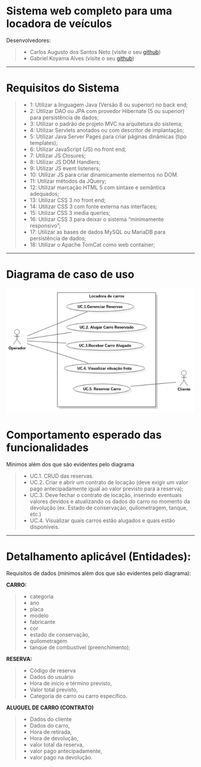 # Sistema web completo para uma locadora de veículos

Desenvolvedores:

> * Carlos Augusto dos Santos Neto (visite o seu [github](https://github.com/augustoliks))
> * Gabriel Koyama Alves (visite o seu [github](https://github.com/Gabrielkoyamao))

---

# Requisitos do Sistema

> * 1: Utilizar a linguagem Java (Versão 8 ou superior) no back end;
> * 2: Utilizar DAO ou JPA com provedor Hibernate (5 ou superior) para persistência de dados;
> * 3: Utilizar o padrão de projeto MVC na arquitetura do sistema;
> * 4: Utilizar Servlets anotados ou com descritor de implantação;
> * 5: Utilizar Java Server Pages para criar páginas dinâmicas (tipo templates);
> * 6: Utilizar JavaScript (JS) no front end;
> * 7: Utilizar JS Closures;
> * 8: Utilizar JS DOM Handlers;
> * 9: Utilizar JS event listeners;
> * 10: Utilizar JS para criar dinamicamente elementos no DOM.
> * 11: Utilizar métodos da JQuery;
> * 12: Utilizar marcação HTML 5 com sintaxe e semântica adequados;
> * 13: Utilizar CSS 3 no front end;
> * 14: Utilizar CSS 3 com fonte externa nas interfaces;
> * 15: Utilizar CSS 3 media queries;
> * 16: Utilizar CSS 3 para deixar o sistema “minimamente responsivo”;
> * 17: Utilizar as bases de dados MySQL ou MariaDB para persistência de dados;
> * 18: Utilizar o Apache TomCat como web container;

---


# Diagrama de caso de uso

![diagrama-caso-uso.jpg](.images/diagrama-caso-uso.jpg)


# Comportamento esperado das funcionalidades 

Mínimos além dos que são evidentes pelo diagrama

> * UC.1. CRUD das reservas.
> * UC.2. Criar e abrir um contrato de locação (deve exigir um valor pago antecipadamente igual ao valor previsto para a reserva);
> * UC.3. Deve fechar o contrato de locação, inserindo eventuais valores devidos e atualizando os dados do carro no momento da devolução (ex. Estado de conservação, quilometragem, tanque, etc.)
> * UC.4. Visualizar quais carros estão alugados e quais estão disponíveis.

---

# Detalhamento aplicável (Entidades):

Requisitos de dados (mínimos além dos que são evidentes pelo diagrama):

**CARRO:** 
> * categoria 
> * ano 
> * placa
> * modelo
> * fabricante
> * cor
> * estado de conservação, 
> * quilometragem
> * tanque de combustível (preenchimento);

**RESERVA:** 
> * Código de reserva
> * Dados do usuário
> * Hora de início e término previsto, 
> * Valor total previsto, 
> * Categoria de carro ou carro específico.

**ALUGUEL DE CARRO (CONTRATO)** 
> * Dados do cliente
> * Dados do carro, 
> * Hora de retirada, 
> * Hora de devolução, 
> * valor total da reserva, 
> * valor pago antecipadamente, 
> * valor pago na devolução.
